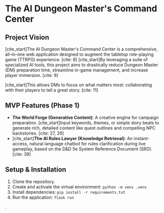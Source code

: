 ﻿# The AI Dungeon Master's Command Center

## Project Vision
[cite_start]The AI Dungeon Master's Command Center is a comprehensive, all-in-one web application designed to augment the tabletop role-playing game (TTRPG) experience. [cite: 8] [cite_start]By leveraging a suite of specialized AI tools, this project aims to drastically reduce Dungeon Master (DM) preparation time, streamline in-game management, and increase player immersion. [cite: 9]

[cite_start]This allows DMs to focus on what matters most: collaborating with their players to tell a great story. [cite: 11]

## MVP Features (Phase 1)
* **The World Forge (Generative Content)**: A creative engine for campaign preparation. [cite_start]Input keywords, themes, or simple story beats to generate rich, detailed content like quest outlines and compelling NPC backstories. [cite: 27, 29]
* [cite_start]**The AI Rules Lawyer (Knowledge Retrieval)**: An instant-access, natural language chatbot for rules clarification during live gameplay, based on the D&D 5e System Reference Document (SRD). [cite: 39]

## Setup & Installation
1.  Clone the repository.
2.  Create and activate the virtual environment: `python -m venv .venv`
3.  Install dependencies: `pip install -r requirements.txt`
4.  Run the application: `flask run`

.